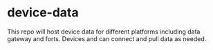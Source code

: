 # device-data
This repo will host device data for different platforms including data gateway and forts. Devices and can connect and pull data as needed.
